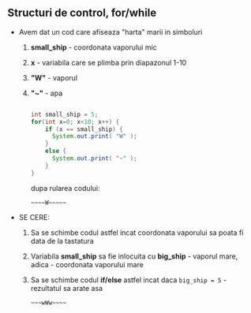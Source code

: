 ## Structuri de control, for/while


* Avem dat un cod care afiseaza "harta" marii in simboluri
    1. **small_ship** - coordonata vaporului mic
    2. **x** - variabila care se plimba prin diapazonul 1-10
    3. **"W"** - vaporul
    4. **"~"** - apa

        ```java

        int small_ship = 5;
        for(int x=0; x<10; x++) {
            if (x == small_ship) {
              System.out.print( "W" );
            }
            else {
              System.out.print( "~" );
            }
        }

        ```

        dupa rularea codului:

        ```
        ~~~~W~~~~~
        ```

* SE CERE:
    1. Sa se schimbe codul astfel incat coordonata vaporului sa poata fi data de la tastatura
    2. Variabila **small_ship** sa fie inlocuita cu **big_ship** - vaporul mare, adica - coordonata vaporului mare
    3. Sa se schimbe codul  **if/else** astfel incat daca ```big_ship = 5``` - rezultatul sa arate asa
     
        ```
        ~~~wWw~~~~
        ```

